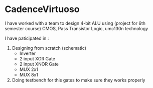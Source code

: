 # CadenceVirtuoso
I have worked with a team to design 4-bit ALU using (project for 6th semester course) CMOS, Pass Transistor Logic, umc130n technology

I have paticipated in :
<ol>
  <li>
    Designing from scratch (schematic)
    <ul>
      <li>Inverter</li>
      <li>2 input XOR Gate</li>
      <li>2 input XNOR Gate</li>
      <li>MUX 2x1</li>
      <li>MUX 8x1</li>
    </ul>
  </li>
  <li>Doing testbench for this gates to make sure they works properly</li>
</ol>
